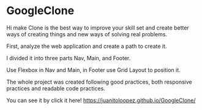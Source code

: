 # GoogleClone
Hi make Clone is the best way to improve your skill set and create better ways of creating things and new ways of solving real problems.

First, analyze the web application and create a path to create it.

I divided it into three parts Nav, Main, and Footer.

Use Flexbox in Nav and Main, in Footer use Grid Layout to position it.

The whole project was created following good practices, both responsive practices and readable code practices.

You can see it by click it here! https://juanitoloopez.github.io/GoogleClone/